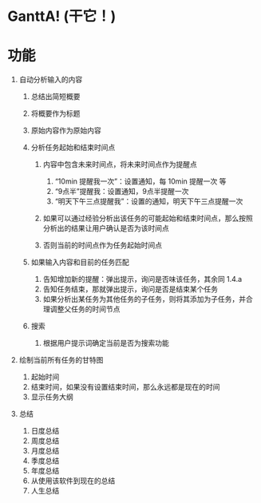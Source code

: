 # GanttA! (干它！)

# 功能

1. 自动分析输入的内容

    1. 总结出简短概要
    2. 将概要作为标题
    3. 原始内容作为原始内容
    4. 分析任务起始和结束时间点

        1. 内容中包含未来时间点，将未来时间点作为提醒点

            1. “10min 提醒我一次”：设置通知，每 10min 提醒一次 等
            2. “9点半”提醒我：设置通知，9点半提醒一次
            3. “明天下午三点提醒我”：设置的通知，明天下午三点提醒一次
        2. 如果可以通过经验分析出该任务的可能起始和结束时间点，那么按照分析出的结果让用户确认是否为该时间点
        3. 否则当前的时间点作为任务起始时间点
    5. 如果输入内容和目前的任务匹配

        1. 告知增加新的提醒：弹出提示，询问是否味该任务，其余同 1.4.a
        2. 告知任务结束，那就弹出提示，询问是否是结束某个任务
        3. 如果分析出某任务为其他任务的子任务，则将其添加为子任务，并合理调整父任务的时间节点
    6. 搜索

        1. 根据用户提示词确定当前是否为搜索功能
2. 绘制当前所有任务的甘特图

    1. 起始时间
    2. 结束时间，如果没有设置结束时间，那么永远都是现在的时间
    3. 显示任务大纲
3. 总结

    1. 日度总结
    2. 周度总结
    3. 月度总结
    4. 季度总结
    5. 年度总结
    6. 从使用该软件到现在的总结
    7. 人生总结
